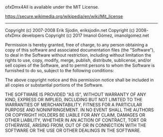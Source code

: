 ofxDmx4All is available under the MIT License.

https://secure.wikimedia.org/wikipedia/en/wiki/Mit_license

- - --

Copyright (c) 2007-2008 Erik Sjodin, eriksjodin.net
Copyright (c) 2008- ofxDmx developers
Copyright (c) 2017 Imanol Gómez, imanolgomez.net

Permission is hereby granted, free of charge, to any person obtaining a copy of this software and associated documentation files (the "Software"), to deal in the Software without restriction, including without limitation the rights to use, copy, modify, merge, publish, distribute, sublicense, and/or sell copies of the Software, and to permit persons to whom the Software is furnished to do so, subject to the following conditions:

The above copyright notice and this permission notice shall be included in all copies or substantial portions of the Software.

THE SOFTWARE IS PROVIDED "AS IS", WITHOUT WARRANTY OF ANY KIND, EXPRESS OR IMPLIED, INCLUDING BUT NOT LIMITED TO THE WARRANTIES OF MERCHANTABILITY, FITNESS FOR A PARTICULAR PURPOSE AND NONINFRINGEMENT. IN NO EVENT SHALL THE AUTHORS OR COPYRIGHT HOLDERS BE LIABLE FOR ANY CLAIM, DAMAGES OR OTHER LIABILITY, WHETHER IN AN ACTION OF CONTRACT, TORT OR OTHERWISE, ARISING FROM, OUT OF OR IN CONNECTION WITH THE SOFTWARE OR THE USE OR OTHER DEALINGS IN THE SOFTWARE.